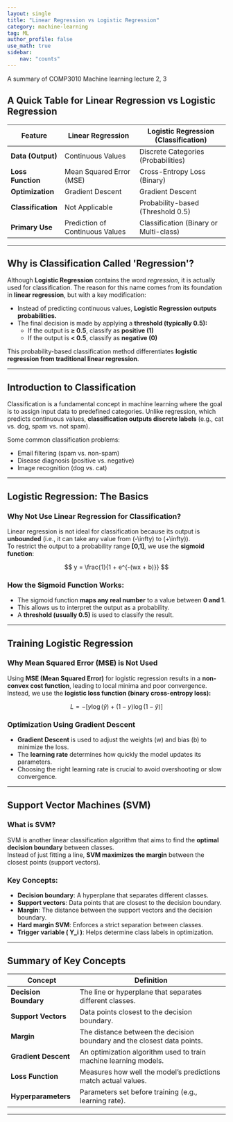```yaml
---
layout: single
title: "Linear Regression vs Logistic Regression"
category: machine-learning
tag: ML
author_profile: false
use_math: true
sidebar:
    nav: "counts"
---
```


A summary of COMP3010 Machine learning lecture 2, 3

## A Quick Table for Linear Regression vs Logistic Regression

| Feature             | Linear Regression               | Logistic Regression (Classification) |
|---------------------|--------------------------------|--------------------------------------|
| **Data (Output)**   | Continuous Values             | Discrete Categories (Probabilities) |
| **Loss Function**   | Mean Squared Error (MSE)      | Cross-Entropy Loss (Binary)         |
| **Optimization**    | Gradient Descent              | Gradient Descent                    |
| **Classification**  | Not Applicable               | Probability-based (Threshold 0.5)   |
| **Primary Use**     | Prediction of Continuous Values | Classification (Binary or Multi-class) |

---

## Why is Classification Called 'Regression'?

Although **Logistic Regression** contains the word *regression*, it is actually used for classification. The reason for this name comes from its foundation in **linear regression**, but with a key modification:  

- Instead of predicting continuous values, **Logistic Regression outputs probabilities.**  
- The final decision is made by applying a **threshold (typically 0.5):**  
  - If the output is **≥ 0.5**, classify as **positive (1)**  
  - If the output is **< 0.5**, classify as **negative (0)**  

This probability-based classification method differentiates **logistic regression from traditional linear regression**.

---

## Introduction to Classification

Classification is a fundamental concept in machine learning where the goal is to assign input data to predefined categories. Unlike regression, which predicts continuous values, **classification outputs discrete labels** (e.g., cat vs. dog, spam vs. not spam).  

Some common classification problems:
- Email filtering (spam vs. non-spam)
- Disease diagnosis (positive vs. negative)
- Image recognition (dog vs. cat)

---

## Logistic Regression: The Basics

### Why Not Use Linear Regression for Classification?
Linear regression is not ideal for classification because its output is **unbounded** (i.e., it can take any value from \(-\infty\) to \(+\infty\)).  
To restrict the output to a probability range **[0,1]**, we use the **sigmoid function**:

$$
y = \frac{1}{1 + e^{-(wx + b)}}
$$

### How the Sigmoid Function Works:
- The sigmoid function **maps any real number** to a value between **0 and 1**.
- This allows us to interpret the output as a probability.
- A **threshold (usually 0.5)** is used to classify the result.

---

## Training Logistic Regression

### Why Mean Squared Error (MSE) is Not Used
Using **MSE (Mean Squared Error)** for logistic regression results in a **non-convex cost function**, leading to local minima and poor convergence.  
Instead, we use the **logistic loss function (binary cross-entropy loss):**

$$
L = -\left[ y \log(\hat{y}) + (1 - y) \log(1 - \hat{y}) \right]
$$

### Optimization Using Gradient Descent
- **Gradient Descent** is used to adjust the weights \(w\) and bias \(b\) to minimize the loss.
- The **learning rate** determines how quickly the model updates its parameters.
- Choosing the right learning rate is crucial to avoid overshooting or slow convergence.

---

## Support Vector Machines (SVM)

### What is SVM?
SVM is another linear classification algorithm that aims to find the **optimal decision boundary** between classes.  
Instead of just fitting a line, **SVM maximizes the margin** between the closest points (support vectors).

### Key Concepts:
- **Decision boundary**: A hyperplane that separates different classes.
- **Support vectors**: Data points that are closest to the decision boundary.
- **Margin**: The distance between the support vectors and the decision boundary.
- **Hard margin SVM**: Enforces a strict separation between classes.
- **Trigger variable \( Y_i \)**: Helps determine class labels in optimization.

---

## Summary of Key Concepts

| Concept             | Definition |
|---------------------|------------|
| **Decision Boundary** | The line or hyperplane that separates different classes. |
| **Support Vectors** | Data points closest to the decision boundary. |
| **Margin** | The distance between the decision boundary and the closest data points. |
| **Gradient Descent** | An optimization algorithm used to train machine learning models. |
| **Loss Function** | Measures how well the model’s predictions match actual values. |
| **Hyperparameters** | Parameters set before training (e.g., learning rate). |

---

